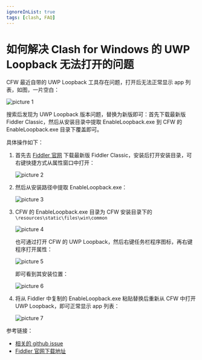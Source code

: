 ```yaml
---
ignoreInList: true
tags: [clash, FAQ]
---
```


# 如何解决 Clash for Windows 的 UWP Loopback 无法打开的问题

CFW 最近自带的 UWP Loopback 工具存在问题，打开后无法正常显示 app 列表，如图，一片空白：

![picture 1](https://stg.heyfe.org/images/blog-2022-cfw-uwp-loopback-bug-10.png)

搜索后发现为 UWP Loopback 版本问题，替换为新版即可：首先下载最新版 Fiddler Classic，然后从安装目录中提取 EnableLoopback.exe 到 CFW 的 EnableLoopback.exe 目录下覆盖即可。

具体操作如下：

1. 首先去 [Fiddler 官网](https://www.telerik.com/download/fiddler) 下载最新版 Fiddler Classic，安装后打开安装目录，可右键快捷方式从属性窗口中打开：

    ![picture 2](https://stg.heyfe.org/images/blog-2022-cfw-uwp-loopback-bug-95.png)

2. 然后从安装路径中提取 EnableLoopback.exe：

    ![picture 3](https://stg.heyfe.org/images/blog-2022-cfw-uwp-loopback-bug-34.png)

3. CFW 的 EnableLoopback.exe 目录为 CFW 安装目录下的 `\resources\static\files\win\common`

    ![picture 4](https://stg.heyfe.org/images/blog-2022-cfw-uwp-loopback-bug-28.png)

    也可通过打开 CFW 的 UWP Loopback，然后右键任务栏程序图标，再右键程序打开属性：

    ![picture 5](https://stg.heyfe.org/images/blog-2022-cfw-uwp-loopback-bug-21.png)

    即可看到其安装位置：

    ![picture 6](https://stg.heyfe.org/images/blog-2022-cfw-uwp-loopback-bug-33.png)

4. 将从 Fiddler 中复制的 EnableLoopback.exe 粘贴替换后重新从 CFW 中打开 UWP Loopback，即可正常显示 app 列表：

    ![picture 7](https://stg.heyfe.org/images/blog-2022-cfw-uwp-loopback-bug-9.png)

参考链接：

-   [相关的 github issue](https://github.com/Fndroid/clash_for_windows_pkg/issues/2830)
-   [Fiddler 官网下载地址](https://www.telerik.com/download/fiddler)
